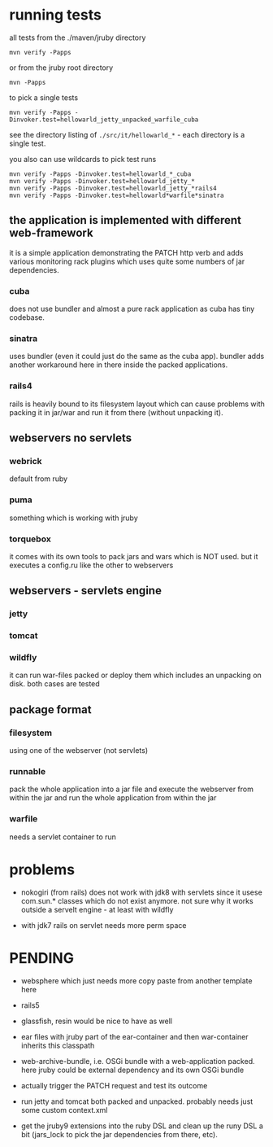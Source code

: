 # running tests #

all tests from the ./maven/jruby directory
```
mvn verify -Papps
```
or from the jruby root directory
```
mvn -Papps
```


to pick a single tests
```
mvn verify -Papps -Dinvoker.test=hellowarld_jetty_unpacked_warfile_cuba
```

see the directory listing of ```./src/it/hellowarld_*``` - each directory is a single test.

you also can use wildcards to pick test runs
```
mvn verify -Papps -Dinvoker.test=hellowarld_*_cuba
mvn verify -Papps -Dinvoker.test=hellowarld_jetty_*
mvn verify -Papps -Dinvoker.test=hellowarld_jetty_*rails4
mvn verify -Papps -Dinvoker.test=hellowarld*warfile*sinatra
```

## the application is implemented with different web-framework

it is a simple application demonstrating the PATCH http verb and adds various monitoring rack plugins which uses quite some numbers of jar dependencies.

### cuba

does not use bundler and almost a pure rack application as cuba has tiny codebase.

### sinatra

uses bundler (even it could just do the same as the cuba app). bundler adds another workaround here in there inside the packed applications.

### rails4

rails is heavily bound to its filesystem layout which can cause problems with packing it in jar/war and run it from there (without unpacking it).

## webservers no servlets

### webrick

default from ruby

### puma

something which is working with jruby

### torquebox

it comes with its own tools to pack jars and wars which is NOT used. but it executes a config.ru like the other to webservers

## webservers - servlets engine

### jetty

### tomcat

### wildfly

it can run war-files packed or deploy them which includes an unpacking on disk. both cases are tested

## package format

### filesystem

using one of the webserver (not servlets)

### runnable

pack the whole application into a jar file and execute the webserver from within the jar and run the whole application from within the jar

### warfile

needs a servlet container to run

# problems

* nokogiri (from rails) does not work with jdk8 with servlets since it
  usese com.sun.* classes which do not exist anymore. not sure why it
  works outside a servelt engine - at least with wildfly

* with jdk7 rails on servlet needs more perm space

# PENDING

* websphere which just needs more copy paste from another template here

* rails5

* glassfish, resin would be nice to have as well

* ear files with jruby part of the ear-container and then war-container inherits this classpath

* web-archive-bundle, i.e. OSGi bundle with a web-application packed. here jruby could be external dependency and its own OSGi bundle

* actually trigger the PATCH request and test its outcome

* run jetty and tomcat both packed and unpacked. probably needs just some custom context.xml

* get the jruby9 extensions into the ruby DSL and clean up the runy DSL a bit (jars_lock to pick the jar dependencies from there, etc).
